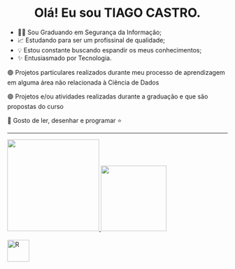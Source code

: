 <h1 align="center"> Olá! Eu sou TIAGO CASTRO. </h1>



- 👨‍💻 Sou Graduando em Segurança da Informação;
- 📈 Estudando para ser um profissinal de qualidade; 
- 💡 Estou constante buscando espandir os meus conhecimentos;
- ✨ Entusiasmado por Tecnologia.


🟢 Projetos particulares realizados durante meu processo de aprendizagem em alguma área não relacionada à Ciência de Dados   

🟣 Projetos e/ou atividades realizadas durante a graduação e que são propostas do curso    
 
🌙 Gosto de ler, desenhar e programar ⭐ 
 
  ****
<div>
   <a href="https://github.com/Bia14k">
    <img height="210cm" src="https://github-readme-stats.vercel.app/api?username=Bia14k&show_icons=true&theme=tokyonight&include_all_commit=true&count_private=true">
    <img height="150cm" src="https://github-readme-stats.vercel.app/api/top-langs/?username=Bia14k&langs_count=8&theme=tokyonight">
</div>
 
<div style="display: inline_block"><br> 
      <img align="center" alt="R" height="50" width="50" src="
            <img src="https://cdn.jsdelivr.net/gh/devicons/devicon/icons/adonisjs/adonisjs-original.svg">
  </div> 
      
